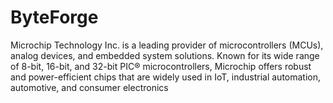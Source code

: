 # ByteForge
Microchip Technology Inc. is a leading provider of microcontrollers (MCUs), analog devices, and embedded system solutions. Known for its wide range of 8-bit, 16-bit, and 32-bit PIC® microcontrollers, Microchip offers robust and power-efficient chips that are widely used in IoT, industrial automation, automotive, and consumer electronics
